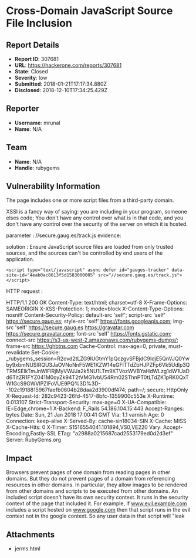 # Cross-Domain JavaScript Source File Inclusion 

## Report Details
- **Report ID**: 307681
- **URL**: https://hackerone.com/reports/307681
- **State**: Closed
- **Severity**: low
- **Submitted**: 2018-01-21T17:17:34.880Z
- **Disclosed**: 2018-12-10T17:34:25.429Z

## Reporter
- **Username**: mrunal
- **Name**: N/A

## Team
- **Name**: N/A
- **Handle**: rubygems

## Vulnerability Information
The page includes one or more script files from a third-party domain.

XSSI is a fancy way of saying: you are including in your program, someone elses code; You don't have any control over what is in that code, and you don't have any control over the security of the server on which it is hosted.
 
parameter : //secure.gaug.es/track.js
evidence: <script type="text/javascript" async defer id="gauges-tracker" data-site-id="4eab0ac8613f5d1583000005" src="//secure.gaug.es/track.js"></script>

solution : Ensure JavaScript source files are loaded from only trusted sources, and the sources can't be controlled by end users of the application.


    <script type="text/javascript" async defer id="gauges-tracker" data-site-id="4eab0ac8613f5d1583000005" src="//secure.gaug.es/track.js"></script>
  </body>


HTTP request :

HTTP/1.1 200 OK
Content-Type: text/html; charset=utf-8
X-Frame-Options: SAMEORIGIN
X-XSS-Protection: 1; mode=block
X-Content-Type-Options: nosniff
Content-Security-Policy: default-src 'self'; script-src 'self' https://secure.gaug.es; style-src 'self' https://fonts.googleapis.com; img-src 'self' https://secure.gaug.es https://gravatar.com https://secure.gravatar.com; font-src 'self' https://fonts.gstatic.com; connect-src https://s3-us-west-2.amazonaws.com/rubygems-dumps/; frame-src https://ghbtns.com
Cache-Control: max-age=0, private, must-revalidate
Set-Cookie: _rubygems_session=R2ovd2tLZG9lUGtmY1pQczgvSFBjdC9IdjE5QnVJQ0Ywby9xbmNUSlRQU3JaOVNoNnF5WE1KZW14eGFlTTdZbHJPZFp6Vk5Udlp3QTRMSElkTmJnWlFlRjMyVWJJa2k5NU1LTm9XTVozWVBYaHdWLzg1dW1UaDd6TitZR1FYZ041M0oyZk94T2tVMG1vbU54Rm02SThnPT0tLTdZK1pRK0QxTW1GcS9GWVlPZlFoVUE9PQ%3D%3D--102c1918815967faefb0604b28daa2d3900df474; path=/; secure; HttpOnly
X-Request-Id: 282c9423-26fd-4517-8bfc-1359900c553e
X-Runtime: 0.013107
Strict-Transport-Security: max-age=0
X-UA-Compatible: IE=Edge,chrome=1
X-Backend: F_Rails 54.186.104.15:443
Accept-Ranges: bytes
Date: Sun, 21 Jan 2018 17:00:41 GMT
Via: 1.1 varnish
Age: 0
Connection: keep-alive
X-Served-By: cache-sin18034-SIN
X-Cache: MISS
X-Cache-Hits: 0
X-Timer: S1516554041.101894,VS0,VE220
Vary: Accept-Encoding,Fastly-SSL
ETag: "a2988a0215687cad2553179ed0d2d3ef"
Server: RubyGems.org

## Impact

Browsers prevent pages of one domain from reading pages in other domains. But they do not prevent pages of a domain from referencing resources in other domains. In particular, they allow images to be rendered from other domains and scripts to be executed from other domains. An included script doesn't have its own security context. It runs in the security context of the page that included it. For example, if www.evil.example.com includes a script hosted on www.google.com then that script runs in the evil context not in the google context. So any user data in that script will "leak

## Attachments
- jerms.html

